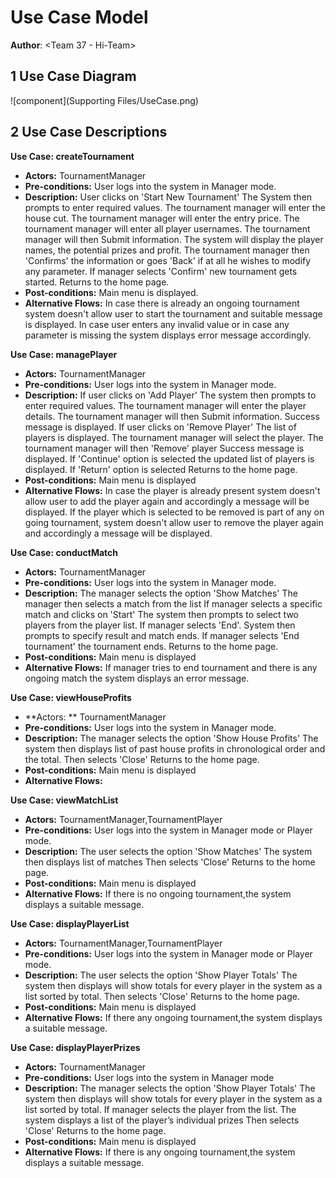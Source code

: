 # Use Case Model

**Author**: \<Team 37 - Hi-Team\>

## 1 Use Case Diagram

![component](Supporting Files/UseCase.png)

## 2 Use Case Descriptions


**Use Case: createTournament**  
- **Actors:**  TournamentManager
- **Pre-conditions:**  User logs into the system in Manager mode.
- **Description:**  User clicks on 'Start New Tournament' The System then prompts to enter required values. The tournament manager will enter the house cut. The tournament manager will enter the entry price. The tournament manager will enter all player usernames.
The tournament manager will then Submit information. The system will display the player names, the potential prizes and profit. The tournament manager then 'Confirms' the information or goes 'Back' if at all he wishes to modify any parameter. If manager selects 'Confirm' new tournament gets started.
Returns to the home page.
- **Post-conditions:**  Main menu is displayed.
- **Alternative Flows:**  In case there is already an ongoing tournament system doesn't allow user to start the tournament and suitable message is displayed. In case user enters any invalid value or in case any parameter is missing the system displays error message accordingly.

**Use Case: managePlayer**  
- **Actors:**  TournamentManager
- **Pre-conditions:**  User logs into the system in Manager mode.
- **Description:**  If user clicks on 'Add Player' The system then prompts to enter required values. The tournament manager will enter the player details. The tournament manager will then Submit information. Success message is displayed. If user clicks on 'Remove Player' The list of players is displayed. The tournament manager will select the player. The tournament manager will then 'Remove' player Success message is displayed. If 'Continue' option is selected the updated list of players is displayed. If 'Return' option is selected Returns to the home page.
- **Post-conditions:**  Main menu is displayed
- **Alternative Flows:**  In case the player is already present system doesn't allow user to add the player again and accordingly a message will be displayed. If the player which is selected to be removed is part of any on going tournament, system doesn't allow user to remove the player again and accordingly a message will be displayed.

**Use Case: conductMatch** 
- **Actors:**  TournamentManager
- **Pre-conditions:**  User logs into the system in Manager mode.
- **Description:**  The manager selects the option 'Show Matches' The manager then selects a match from the list If manager selects a specific match and clicks on 'Start' The system then prompts to select two players from the player list. If manager selects 'End'. System then prompts to specify result and match ends. If manager selects 'End tournament' the tournament ends. Returns to the home page.
- **Post-conditions:**  Main menu is displayed
- **Alternative Flows:**  If manager tries to end tournament and there is any ongoing match the system displays an error message.

**Use Case: viewHouseProfits** 
- **Actors: **  TournamentManager
- **Pre-conditions:**   User logs into the system in Manager mode. 
- **Description:**  The manager selects the option 'Show House Profits' The system then displays list of past house profits in chronological order and the total. Then selects 'Close' Returns to the home page.
- **Post-conditions:**  Main menu is displayed
- **Alternative Flows:**  

**Use Case: viewMatchList** 
- **Actors:**  TournamentManager,TournamentPlayer
- **Pre-conditions:**  User logs into the system in Manager mode or Player mode.
- **Description:**  The user selects the option 'Show Matches' The system then displays list of matches Then selects 'Close' Returns to the home page. 
- **Post-conditions:**  Main menu is displayed
- **Alternative Flows:** If there is no ongoing tournament,the system displays a suitable message.

**Use Case: displayPlayerList** 
- **Actors:**  TournamentManager,TournamentPlayer
- **Pre-conditions:**  User logs into the system in Manager mode or Player mode. 
- **Description:**  The user selects the option 'Show Player Totals' The system then displays will show totals for every player in the system as a list sorted by total. Then selects 'Close' Returns to the home page.
- **Post-conditions:**  Main menu is displayed
- **Alternative Flows:**  If there any ongoing tournament,the system displays a suitable message.

**Use Case: displayPlayerPrizes** 
- **Actors:**  TournamentManager
- **Pre-conditions:**  User logs into the system in Manager mode
- **Description:**  The manager selects the option 'Show Player Totals' The system then displays will show totals for every player in the system as a list sorted by total. If manager selects the player from the list. The system displays a list of the player’s individual prizes Then selects 'Close' Returns to the home page.
- **Post-conditions:**  Main menu is displayed
- **Alternative Flows:** If there is any ongoing tournament,the system displays a suitable message.

